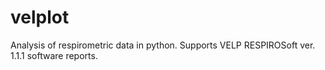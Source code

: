 # velplot

Analysis of respirometric data in python. Supports VELP RESPIROSoft ver. 1.1.1 software reports.
